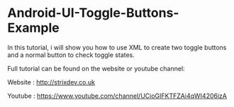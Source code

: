 # Android-UI-Toggle-Buttons-Example

In this tutorial, i will show you how to use XML to create two toggle buttons and a normal button to check toggle states.

Full tutorial can be found on the website or youtube channel:

Website : http://strixdev.co.uk

Youtube : https://www.youtube.com/channel/UCioGIFKTFZAi4qWI4206izA
